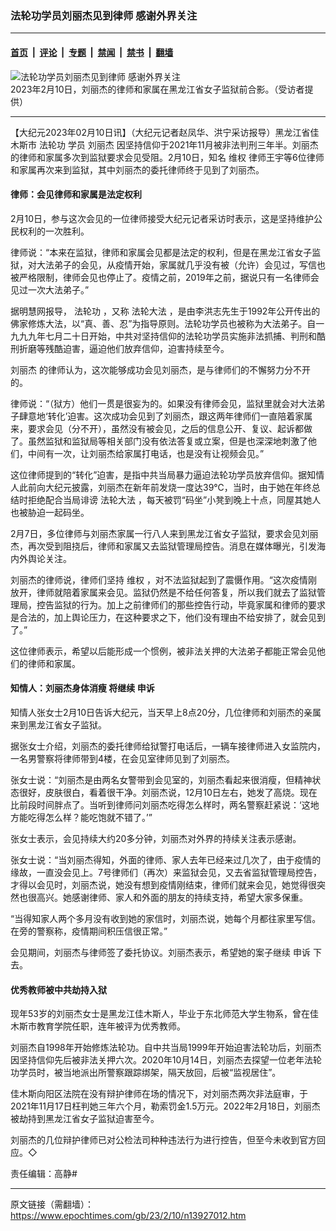 ### 法轮功学员刘丽杰见到律师 感谢外界关注

---

#### [首页](../../../..?n13927012) &nbsp;|&nbsp; [评论](../../../../../epoch-comment?n13927012) &nbsp;|&nbsp; [专题](../../../../../epoch-special?n13927012) &nbsp;|&nbsp; [禁闻](../../../../../epoch-news?n13927012) &nbsp;|&nbsp; [禁书](../../../../../books?n13927012) &nbsp;|&nbsp; [翻墙](https://github.com/gfw-breaker/nogfw/blob/master/README.md?n13927012)


<div><img alt="法轮功学员刘丽杰见到律师 感谢外界关注" class="attachment-djy_600_400 size-djy_600_400 wp-post-image" src="https://i.epochtimes.com/assets/uploads/2023/02/id13927226-IMG_20230210_115517_982-600x400.jpg"/>
<div class="caption">
 2023年2月10日，刘丽杰的律师和家属在黑龙江省女子监狱前合影。（受访者提供）
</div></div><hr/><div class="post_content" id="artbody" itemprop="articleBody">
 <!-- article content begin -->
 <p>
  【大纪元2023年02月10日讯】（大纪元记者赵凤华、洪宁采访报导）黑龙江省佳木斯市
  <ok href="https://www.epochtimes.com/gb/tag/%E6%B3%95%E8%BD%AE%E5%8A%9F.html">
   法轮功
  </ok>
  学员
  <ok href="https://www.epochtimes.com/gb/tag/%E5%88%98%E4%B8%BD%E6%9D%B0.html">
   刘丽杰
  </ok>
  因坚持信仰于2021年11月被非法判刑三年半。刘丽杰的律师和家属多次到监狱要求会见受阻。2月10日，知名
  <ok href="https://www.epochtimes.com/gb/tag/%E7%BB%B4%E6%9D%83.html">
   维权
  </ok>
  律师王宇等6位律师和家属再次来到监狱，其中刘丽杰的委托律师终于见到了刘丽杰。
 </p>
 <h4>
  律师：会见律师和家属是法定权利
 </h4>
 <p>
  2月10日，参与这次会见的一位律师接受大纪元记者采访时表示，这是坚持维护公民权利的一次胜利。
 </p>
 <p>
  律师说：“本来在监狱，律师和家属会见都是法定的权利，但是在黑龙江省女子监狱，对大法弟子的会见，从疫情开始，家属就几乎没有被（允许）会见过，写信也被严格限制，律师会见也停止了。疫情之前，2019年之前，据说只有一名律师会见过一次大法弟子。”
 </p>
 <p>
  据明慧网报导，
  <ok href="https://www.epochtimes.com/gb/tag/%E6%B3%95%E8%BD%AE%E5%8A%9F.html">
   法轮功
  </ok>
  ，又称
  <ok href="https://www.epochtimes.com/gb/tag/%E6%B3%95%E8%BD%AE%E5%A4%A7%E6%B3%95.html">
   法轮大法
  </ok>
  ，是由李洪志先生于1992年公开传出的佛家修炼大法，以“真、善、忍”为指导原则。法轮功学员也被称为大法弟子。自一九九九年七月二十日开始，中共对坚持信仰的法轮功学员实施非法抓捕、判刑和酷刑折磨等残酷迫害，逼迫他们放弃信仰，迫害持续至今。
 </p>
 <p>
  <ok href="https://www.epochtimes.com/gb/tag/%E5%88%98%E4%B8%BD%E6%9D%B0.html">
   刘丽杰
  </ok>
  的律师认为，这次能够成功会见刘丽杰，是与律师们的不懈努力分不开的。
 </p>
 <p>
  律师说：“（狱方）他们一贯是很妄为的。如果没有律师会见，监狱里就会对大法弟子肆意地‘转化’迫害。这次成功会见到了刘丽杰，跟这两年律师们一直陪着家属来，要求会见（分不开），虽然没有被会见，之后的信息公开、复议、起诉都做了。虽然监狱和监狱局等相关部门没有依法答复或立案，但是也深深地刺激了他们，中间有一次，让刘丽杰给家属打电话，也是没有让视频会见。”
 </p>
 <p>
  这位律师提到的“转化”迫害，是指中共当局暴力逼迫法轮功学员放弃信仰。据知情人此前向大纪元披露，刘丽杰在新年前发烧一度达39℃，当时，由于她在年终总结时拒绝配合当局诽谤
  <ok href="https://www.epochtimes.com/gb/tag/%E6%B3%95%E8%BD%AE%E5%A4%A7%E6%B3%95.html">
   法轮大法
  </ok>
  ，每天被罚“码坐”小凳到晚上十点，同屋其她人也被胁迫一起码坐。
 </p>
 <p>
  2月7日，多位律师与刘丽杰家属一行八人来到黑龙江省女子监狱，要求会见刘丽杰，再次受到阻挠后，律师和家属又去监狱管理局控告。消息在媒体曝光，引发海内外舆论关注。
 </p>
 <p>
  刘丽杰的律师说，律师们坚持
  <ok href="https://www.epochtimes.com/gb/tag/%E7%BB%B4%E6%9D%83.html">
   维权
  </ok>
  ，对不法监狱起到了震慑作用。“这次疫情刚放开，律师就陪着家属来会见。监狱仍然是不给任何答复，所以我们就去了监狱管理局，控告监狱的行为。加上之前律师们的那些控告行动，毕竟家属和律师的要求是合法的，加上舆论压力，在这种要求之下，他们没有理由不给安排了，就会见到了。”
 </p>
 <p>
  这位律师表示，希望以后能形成一个惯例，被非法关押的大法弟子都能正常会见他们的律师和家属。
 </p>
 <h4>
  知情人：刘丽杰身体消瘦 将继续
  <ok href="https://www.epochtimes.com/gb/tag/%E7%94%B3%E8%AF%89.html">
   申诉
  </ok>
 </h4>
 <p>
  知情人张女士2月10日告诉大纪元，当天早上8点20分，几位律师和刘丽杰的亲属来到黑龙江省女子监狱。
 </p>
 <p>
  据张女士介绍，刘丽杰的委托律师给狱警打电话后，一辆车接律师进入女监院内，一名男警察将律师带到4楼，在会见室律师见到了刘丽杰。
 </p>
 <p>
  张女士说：“刘丽杰是由两名女警带到会见室的，刘丽杰看起来很消瘦，但精神状态很好，皮肤很白，看着很干净。刘丽杰说，12月10日左右，她发了高烧。现在比前段时间胖点了。当听到律师问刘丽杰吃得怎么样时，两名警察赶紧说：‘这地方能吃得怎么样？能吃饱就不错了。’”
 </p>
 <p>
  张女士表示，会见持续大约20多分钟，刘丽杰对外界的持续关注表示感谢。
 </p>
 <p>
  张女士说：“当刘丽杰得知，外面的律师、家人去年已经来过几次了，由于疫情的缘故，一直没会见上。7号律师们（再次）来监狱会见，又去省监狱管理局控告，才得以会见时，刘丽杰说，她没有想到疫情刚结束，律师们就来会见，她觉得很突然也很高兴。她感谢律师、家人和外面的朋友的持续支持，希望大家多保重。
 </p>
 <p>
  “当得知家人两个多月没有收到她的家信时，刘丽杰说，她每个月都往家里写信。在旁的警察称，疫情期间积压信很正常。”
 </p>
 <p>
  会见期间，刘丽杰与律师签了委托协议。刘丽杰表示，希望她的案子继续
  <ok href="https://www.epochtimes.com/gb/tag/%E7%94%B3%E8%AF%89.html">
   申诉
  </ok>
  下去。
 </p>
 <h4>
  优秀教师被中共劫持入狱
 </h4>
 <p>
  现年53岁的刘丽杰女士是黑龙江佳木斯人，毕业于东北师范大学生物系，曾在佳木斯市教育学院任职，连年被评为优秀教师。
 </p>
 <p>
  刘丽杰自1998年开始修炼法轮功。自中共当局1999年开始迫害法轮功后，刘丽杰因坚持信仰先后被非法关押六次。2020年10月14日，刘丽杰去探望一位老年法轮功学员时，被当地派出所警察跟踪绑架，隔天放回，后被“监视居住”。
 </p>
 <p>
  佳木斯向阳区法院在没有辩护律师在场的情况下，对刘丽杰两次非法庭审，于2021年11月17日枉判她三年六个月，勒索罚金1.5万元。2022年2月18日，刘丽杰被劫持到黑龙江省女子监狱迫害至今。
 </p>
 <p>
  刘丽杰的几位辩护律师已对公检法司种种违法行为进行控告，但至今未收到官方回应。◇
 </p>
 <p>
  责任编辑：高静#
 </p>
 <!-- article content end -->
 <div id="below_article_ad">
 </div>
</div>


---

原文链接（需翻墙）：https://www.epochtimes.com/gb/23/2/10/n13927012.htm